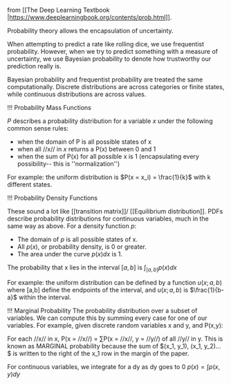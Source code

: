 from [[The Deep Learning Textbook |https://www.deeplearningbook.org/contents/prob.html]].

Probability theory allows the encapsulation of uncertainty.

When attempting to predict a rate like rolling dice, we use frequentist probability.
However, when we try to predict something with a measure of uncertainty, we use Bayesian probability to denote how trustworthy our prediction really is.

Bayesian probability and frequentist probability are treated the same computationally.
Discrete distributions are across categories or finite states, while continuous distributions are across values.

!!! Probability Mass Functions

$P$ describes a probability distribution for a variable $x$ under the following common sense rules:

* when the domain of P is all possible states of x
* when all //x// in $x$ returns a P(x) between 0 and 1
* when the sum of P(x) for all possible x is 1 (encapsulating every possibility-- this is ''normalization'')

For example: the uniform distribution is $P(x = x_i) = \frac{1}{k}$ with k different states.

!!! Probability Density Functions

These sound a lot like [[transition matrix]]/ [[Equilibrium distribution]].
PDFs describe probability distributions for continuous variables, much in the same way as above. For a density function $p$:

* The domain of $p$ is all possible states of x.
* All $p(x)$, or probability density, is 0 or greater.
* The area under the curve $p(x)dx$ is 1.

The probability that x lies in the interval $[a,b]$ is $\int_{[a,b]}p(x)dx$

For example: the uniform distribution can be defined by a function $u(x;a,b)$ where [a,b] define the endpoints of the interval, and $u(x;a,b)$ is $\frac{1}{b-a}$ within the interval.

!!! Marginal Probability
The probability distribution over a subset of variables. We can compute this by summing every case for one of our variables. For example, given discrete random variables x and y, and P(x,y):

For each //x// in x, P(x = //x//) = $\sum$P(x = //x//, y = //y//) of all //y// in y.
This is known as MARGINAL probability because the sum of $(x_1, y_1), (x_1, y_2)... $ is written to the right of the x_1 row in the margin of the paper.

For continuous variables, we integrate for a dy as dy goes to 0
$p(x) = \int p(x,y)dy$

